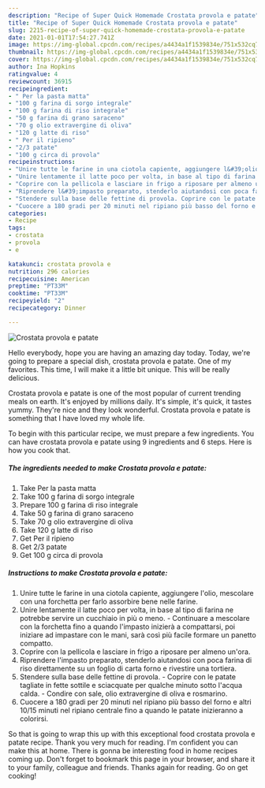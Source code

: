 ```yaml
---
description: "Recipe of Super Quick Homemade Crostata provola e patate"
title: "Recipe of Super Quick Homemade Crostata provola e patate"
slug: 2215-recipe-of-super-quick-homemade-crostata-provola-e-patate
date: 2021-01-01T17:54:27.741Z
image: https://img-global.cpcdn.com/recipes/a4434a1f1539834e/751x532cq70/crostata-provola-e-patate-recipe-main-photo.jpg
thumbnail: https://img-global.cpcdn.com/recipes/a4434a1f1539834e/751x532cq70/crostata-provola-e-patate-recipe-main-photo.jpg
cover: https://img-global.cpcdn.com/recipes/a4434a1f1539834e/751x532cq70/crostata-provola-e-patate-recipe-main-photo.jpg
author: Ina Hopkins
ratingvalue: 4
reviewcount: 36915
recipeingredient:
- " Per la pasta matta"
- "100 g farina di sorgo integrale"
- "100 g farina di riso integrale"
- "50 g farina di grano saraceno"
- "70 g olio extravergine di oliva"
- "120 g latte di riso"
- " Per il ripieno"
- "2/3 patate"
- "100 g circa di provola"
recipeinstructions:
- "Unire tutte le farine in una ciotola capiente, aggiungere l&#39;olio, mescolare con una forchetta per farlo assorbire bene nelle farine."
- "Unire lentamente il latte poco per volta, in base al tipo di farina ne potrebbe servire un cucchiaio in più o meno. Continuare a mescolare con la forchetta fino a quando l&#39;impasto inizierà a compattarsi, poi iniziare ad impastare con le mani, sarà così più facile formare un panetto compatto."
- "Coprire con la pellicola e lasciare in frigo a riposare per almeno un&#39;ora."
- "Riprendere l&#39;impasto preparato, stenderlo aiutandosi con poca farina di riso direttamente su un foglio di carta forno e rivestire una tortiera."
- "Stendere sulla base delle fettine di provola. Coprire con le patate tagliate in fette sottile e sciacquate per qualche minuto sotto l&#39;acqua calda. Condire con sale, olio extravergine di oliva e rosmarino."
- "Cuocere a 180 gradi per 20 minuti nel ripiano più basso del forno e altri 10/15 minuti nel ripiano centrale fino a quando le patate inizieranno a colorirsi."
categories:
- Recipe
tags:
- crostata
- provola
- e

katakunci: crostata provola e 
nutrition: 296 calories
recipecuisine: American
preptime: "PT33M"
cooktime: "PT33M"
recipeyield: "2"
recipecategory: Dinner

---
```



![Crostata provola e patate](https://img-global.cpcdn.com/recipes/a4434a1f1539834e/751x532cq70/crostata-provola-e-patate-recipe-main-photo.jpg)

Hello everybody, hope you are having an amazing day today. Today, we're going to prepare a special dish, crostata provola e patate. One of my favorites. This time, I will make it a little bit unique. This will be really delicious.



Crostata provola e patate is one of the most popular of current trending meals on earth. It's enjoyed by millions daily. It's simple, it's quick, it tastes yummy. They're nice and they look wonderful. Crostata provola e patate is something that I have loved my whole life.


To begin with this particular recipe, we must prepare a few ingredients. You can have crostata provola e patate using 9 ingredients and 6 steps. Here is how you cook that.

<!--inarticleads1-->

##### The ingredients needed to make Crostata provola e patate:

1. Take  Per la pasta matta
1. Take 100 g farina di sorgo integrale
1. Prepare 100 g farina di riso integrale
1. Take 50 g farina di grano saraceno
1. Take 70 g olio extravergine di oliva
1. Take 120 g latte di riso
1. Get  Per il ripieno
1. Get 2/3 patate
1. Get 100 g circa di provola




<!--inarticleads2-->

##### Instructions to make Crostata provola e patate:

1. Unire tutte le farine in una ciotola capiente, aggiungere l&#39;olio, mescolare con una forchetta per farlo assorbire bene nelle farine.
1. Unire lentamente il latte poco per volta, in base al tipo di farina ne potrebbe servire un cucchiaio in più o meno. - Continuare a mescolare con la forchetta fino a quando l&#39;impasto inizierà a compattarsi, poi iniziare ad impastare con le mani, sarà così più facile formare un panetto compatto.
1. Coprire con la pellicola e lasciare in frigo a riposare per almeno un&#39;ora.
1. Riprendere l&#39;impasto preparato, stenderlo aiutandosi con poca farina di riso direttamente su un foglio di carta forno e rivestire una tortiera.
1. Stendere sulla base delle fettine di provola. - Coprire con le patate tagliate in fette sottile e sciacquate per qualche minuto sotto l&#39;acqua calda. - Condire con sale, olio extravergine di oliva e rosmarino.
1. Cuocere a 180 gradi per 20 minuti nel ripiano più basso del forno e altri 10/15 minuti nel ripiano centrale fino a quando le patate inizieranno a colorirsi.




So that is going to wrap this up with this exceptional food crostata provola e patate recipe. Thank you very much for reading. I'm confident you can make this at home. There is gonna be interesting food in home recipes coming up. Don't forget to bookmark this page in your browser, and share it to your family, colleague and friends. Thanks again for reading. Go on get cooking!
